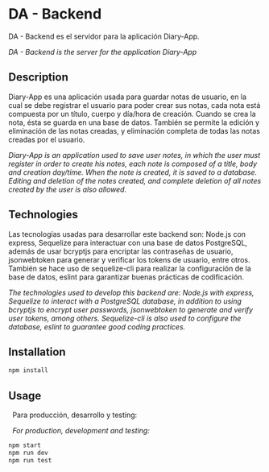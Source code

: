 # DA - Backend

DA - Backend es el servidor para la aplicación Diary-App.

_DA - Backend is the server for the application Diary-App_

## Description

Diary-App es una aplicación usada para guardar notas de usuario, en la cual se debe registrar el usuario para poder crear sus notas, cada nota está compuesta por un título, cuerpo y día/hora de creación. Cuando se crea la nota, ésta se guarda en una base de datos. También se permite la edición y eliminación de las notas creadas, y eliminación completa de todas las notas creadas por el usuario.

_Diary-App is an application used to save user notes, in which the user must register in order to create his notes, each note is composed of a title, body and creation day/time. When the note is created, it is saved to a database. Editing and deletion of the notes created, and complete deletion of all notes created by the user is also allowed._

## Technologies

Las tecnologías usadas para desarrollar este backend son: Node.js con express, Sequelize para interactuar con una base de datos PostgreSQL, además de usar bcryptjs para encriptar las contraseñas de usuario, jsonwebtoken para generar y verificar los tokens de usuario, entre otros. También se hace uso de sequelize-cli para realizar la configuración de la base de datos, eslint para garantizar buenas prácticas de codificación.

_The technologies used to develop this backend are: Node.js with express, Sequelize to interact with a PostgreSQL database, in addition to using bcryptjs to encrypt user passwords, jsonwebtoken to generate and verify user tokens, among others. Sequelize-cli is also used to configure the database, eslint to guarantee good coding practices._

## Installation

```bash
npm install
```

## Usage

&nbsp;
Para producción, desarrollo y testing:

&nbsp; _For production, development and testing:_

```bash
npm start
npm run dev
npm run test
```
